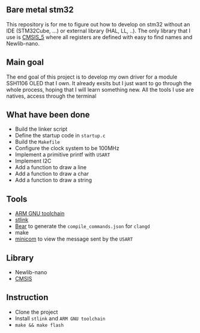 ## Bare metal stm32

This repository is for me to figure out how to develop on stm32 without an IDE (STM32Cube, ...) or external library (HAL, LL, ..). The only library that I use is [CMSIS_5](https://github.com/ARM-software/CMSIS_5) where all registers are defined with easy to find names and Newlib-nano.

## Main goal
The end goal of this project is to develop my own driver for a module SSH1106 OLED that I own. It already exsits but I just want to go through the whole process, hoping that I will learn something new. All the tools I use are natives, access through the terminal

## What have been done
- Build the linker script
- Define the startup code in `startup.c`
- Build the `Makefile`
- Configure the clock system to be 100MHz
- Implement a primitive printf with `USART`
- Implement I2C
- Add a function to draw a line
- Add a function to draw a char
- Add a function to draw a string

## Tools
- [ARM GNU toolchain](https://developer.arm.com/downloads/-/arm-gnu-toolchain-downloads)
- [stlink](https://github.com/stlink-org/stlink)
- [Bear](https://github.com/rizsotto/Bear) to generate the `compile_commands.json` for `clangd`
- make
- [minicom](https://help.ubuntu.com/community/Minicom) to view the message sent by the `USART`

## Library
- Newlib-nano
- [CMSIS](https://github.com/ARM-software/CMSIS_5)

## Instruction
- Clone the project
- Install `stlink` and `ARM GNU toolchain`
- `make && make flash`
